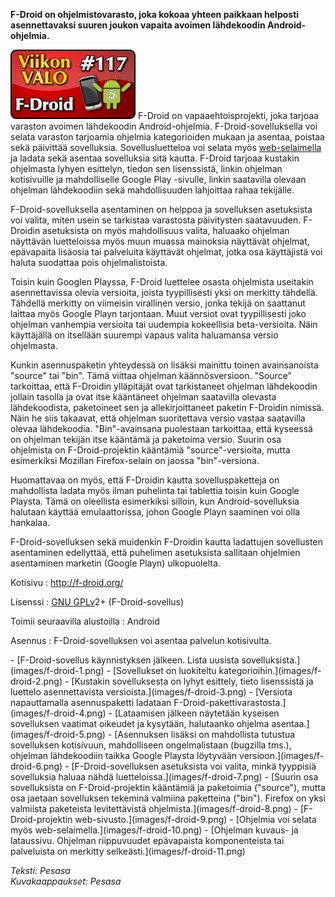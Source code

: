<!--
Title: 3x13 F-Droid - Viikon VALO #117
Date: 2013/03/24
Pageimage: valo117-fdroid.png
Tags: Android,Mobiilisovellukset
-->

**F-Droid on ohjelmistovarasto, joka kokoaa yhteen paikkaan helposti
asennettavaksi suuren joukon vapaita avoimen lähdekoodin
Android-ohjelmia.**

![](images/valo117-fdroid.png "fig:valo117-fdroid.png") F-Droid on
vapaaehtoisprojekti, joka tarjoaa varaston avoimen lähdekoodin
Android-ohjelmia. F-Droid-sovelluksella voi selata varaston tarjoamia
ohjelmia kategorioiden mukaan ja asentaa, poistaa sekä päivittää
sovelluksia. Sovellusluetteloa voi selata myös
[web-selaimella](http://f-droid.org/repository/browse/) ja ladata sekä
asentaa sovelluksia sitä kautta. F-Droid tarjoaa kustakin ohjelmasta
lyhyen esittelyn, tiedon sen lisenssistä, linkin ohjelman kotisivuille
ja mahdolliselle Google Play -sivulle, linkin saatavilla olevaan
ohjelman lähdekoodiin sekä mahdollisuuden lahjoittaa rahaa tekijälle.

F-Droid-sovelluksella asentaminen on helppoa ja sovelluksen asetuksista
voi valita, miten usein se tarkistaa varastosta päivitysten saatavuuden.
F-Droidin asetuksista on myös mahdollisuus valita, haluaako ohjelman
näyttävän luetteloissa myös muun muassa mainoksia näyttävät ohjelmat,
epävapaita lisäosia tai palveluita käyttävät ohjelmat, jotka osa
käyttäjistä voi haluta suodattaa pois ohjelmalistoista.

Toisin kuin Googlen Playssa, F-Droid luettelee osasta ohjelmista
useitakin asennettavissa olevia versioita, joista tyypillisesti yksi on
merkitty tähdellä. Tähdellä merkitty on viimeisin virallinen versio,
jonka tekijä on saattanut laittaa myös Google Playn tarjontaan. Muut
versiot ovat tyypillisesti joko ohjelman vanhempia versioita tai
uudempia kokeellisia beta-versioita. Näin käyttäjällä on itsellään
suurempi vapaus valita haluamansa versio ohjelmasta.

Kunkin asennuspaketin yhteydessä on lisäksi mainittu toinen
avainsanoista "source" tai "bin". Tämä viittaa ohjelman käännösversioon.
"Source" tarkoittaa, että F-Droidin ylläpitäjät ovat tarkistaneet
ohjelman lähdekoodin jollain tasolla ja ovat itse kääntäneet ohjelman
saatavilla olevasta lähdekoodista, paketoineet sen ja allekirjoittaneet
paketin F-Droidin nimissä. Näin he siis takaavat, että ohjelman
suoritettava versio vastaa saatavilla olevaa lähdekoodia.
"Bin"-avainsana puolestaan tarkoittaa, että kyseessä on ohjelman tekijän
itse kääntämä ja paketoima versio. Suurin osa ohjelmista on
F-Droid-projektin kääntämiä "source"-versioita, mutta esimerkiksi
Mozillan Firefox-selain on jaossa "bin"-versiona.

Huomattavaa on myös, että F-Droidin kautta sovelluspaketteja on
mahdollista ladata myös ilman puhelinta tai tablettia toisin kuin Google
Playsta. Tämä on oleellista esimerkiksi silloin, kun Android-sovelluksia
halutaan käyttää emulaattorissa, johon Google Playn saaminen voi olla
hankalaa.

F-Droid-sovelluksen sekä muidenkin F-Droidin kautta ladattujen
sovellusten asentaminen edellyttää, että puhelimen asetuksista sallitaan
ohjelmien asentaminen marketin (Google Playn) ulkopuolelta.

Kotisivu
:   <http://f-droid.org/>

Lisenssi
:   [GNU GPLv](GNU_GPL)2+ (F-Droid-sovellus)

Toimii seuraavilla alustoilla
:   Android

Asennus
:   F-Droid-sovelluksen voi asentaa palvelun kotisivulta.

<div class="psgallery" markdown="1">
-   [F-Droid-sovellus käynnistyksen jälkeen. Lista uusista
    sovelluksista.](images/f-droid-1.png)
-   [Sovellukset on luokiteltu kategorioihin.](images/f-droid-2.png)
-   [Kustakin sovelluksesta on lyhyt esittely, tieto lisenssistä ja
    luettelo asennettavista versioista.](images/f-droid-3.png)
-   [Versiota napauttamalla asennuspaketti ladataan
    F-Droid-pakettivarastosta.](images/f-droid-4.png)
-   [Lataamisen jälkeen näytetään kyseisen sovelluksen vaatimat oikeudet
    ja kysytään, halutaanko ohjelma asentaa.](images/f-droid-5.png)
-   [Asennuksen lisäksi on mahdollista tutustua sovelluksen kotisivuun,
    mahdolliseen ongelmalistaan (bugzilla tms.), ohjelman lähdekoodiin
    taikka Google Playsta löytyvään versioon.](images/f-droid-6.png)
-   [F-Droid-sovelluksen asetuksista voi valita, minkä tyyppisiä
    sovelluksia haluaa nähdä luetteloissa.](images/f-droid-7.png)
-   [Suurin osa sovelluksista on F-Droid-projektin kääntämiä ja
    paketoimia ("source"), mutta osa jaetaan sovelluksen tekeminä
    valmiina paketteina ("bin"). Firefox on yksi valmiista paketeista
    levitettävistä ohjelmista.](images/f-droid-8.png)
-   [F-Droid-projektin web-sivusto.](images/f-droid-9.png)
-   [Ohjelmia voi selata myös web-selaimella.](images/f-droid-10.png)
-   [Ohjelman kuvaus- ja lataussivu. Ohjelman riippuvuudet epävapaista
    komponenteista tai palveluista on merkitty
    selkeästi.](images/f-droid-11.png)
</div>

*Teksti: Pesasa* <br />
*Kuvakaappaukset: Pesasa*

